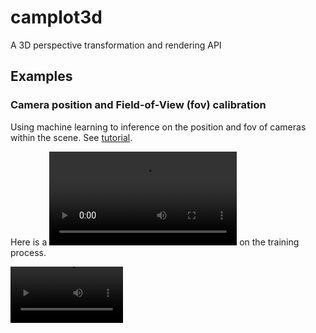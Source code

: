 # camplot3d
 A 3D perspective transformation and rendering API

## Examples
### Camera position and Field-of-View (fov) calibration

Using machine learning to inference on the position and fov of cameras within the scene. See [tutorial](examples/multicamera_calibration.py).

Here is a ![demo video](examples/data/learning.mp4) on the training process.

<video src='examples/data/learning.mp4' width=180/>
